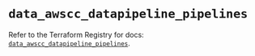 # `data_awscc_datapipeline_pipelines`

Refer to the Terraform Registry for docs: [`data_awscc_datapipeline_pipelines`](https://registry.terraform.io/providers/hashicorp/awscc/0.70.0/docs/data-sources/datapipeline_pipelines).
